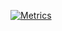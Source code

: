 [![Metrics](https://github.com/JeffersonQin/my-github-user/blob/main/github-metrics.svg)](https://gyrojeff.top)
